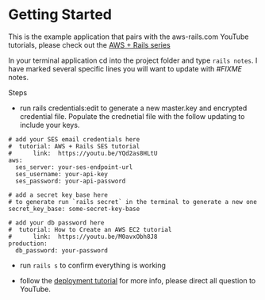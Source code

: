 # Getting Started

This is the example application that pairs with the aws-rails.com YouTube tutorials, please check out the [AWS + Rails series](https://www.youtube.com/playlist?list=PL6lusswsNPHG5csQPFjMExe5XQqr1cJvq)

In your terminal application cd into the project folder and type `rails notes`.  I have marked several specific lines you will want to update with *#FIXME* notes.

Steps
* run rails credentials:edit to generate a new master.key and encrypted credential file.  Populate the crednetial file with the follow updating to include your keys.

```
# add your SES email credentials here
#  tutorial: AWS + Rails SES tutorial
#      link:  https://youtu.be/YQd2as8HLtU
aws:
  ses_server: your-ses-endpoint-url
  ses_username: your-api-key
  ses_password: your-api-password

# add a secret key base here
# to generate run `rails secret` in the terminal to generate a new one
secret_key_base: some-secret-key-base

# add your db password here
#  tutorial: How to Create an AWS EC2 tutorial
#      link:  https://youtu.be/M0avxObh8J8
production:
  db_password: your-password
```

* run `rails s` to confirm everything is working

* follow the [deployment tutorial](https://youtu.be/YJzYmhxB8rE) for more info, please direct all question to YouTube.
